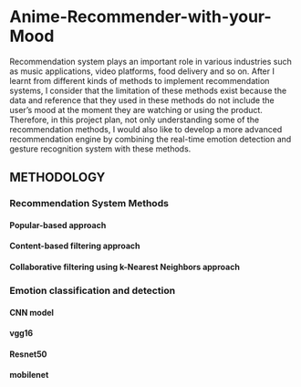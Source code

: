 # Anime-Recommender-with-your-Mood

Recommendation system plays an important role in various industries such as music applications,
video platforms, food delivery and so on. After I learnt from different kinds of methods to implement
recommendation systems, I consider that the limitation of these methods exist because the data and
reference that they used in these methods do not include the user’s mood at the moment they are
watching or using the product. Therefore, in this project plan, not only understanding some of the
recommendation methods, I would also like to develop a more advanced recommendation engine by
combining the real-time emotion detection and gesture recognition system with these methods.

## METHODOLOGY
### Recommendation System Methods
#### Popular-based approach
#### Content-based filtering approach
#### Collaborative filtering using k-Nearest Neighbors approach

### Emotion classification and detection
#### CNN model
#### vgg16
#### Resnet50
#### mobilenet

